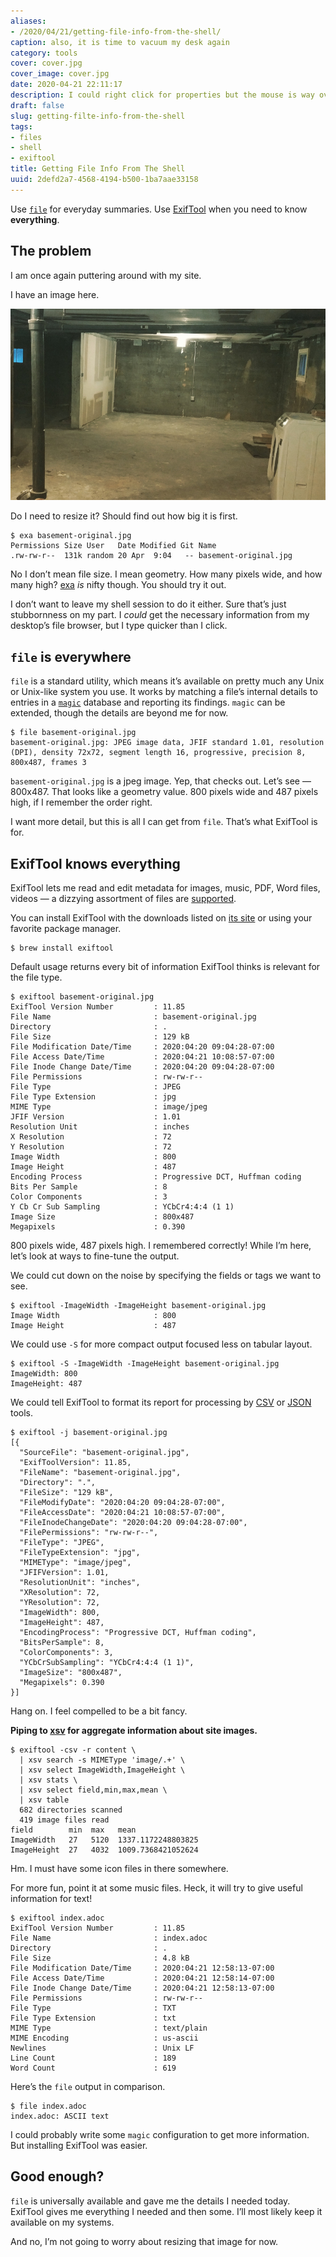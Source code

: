```yaml
---
aliases:
- /2020/04/21/getting-file-info-from-the-shell/
caption: also, it is time to vacuum my desk again
category: tools
cover: cover.jpg
cover_image: cover.jpg
date: 2020-04-21 22:11:17
description: I could right click for properties but the mouse is way over there
draft: false
slug: getting-filte-info-from-the-shell
tags:
- files
- shell
- exiftool
title: Getting File Info From The Shell
uuid: 2defd2a7-4568-4194-b500-1ba7aae33158
---
```


Use [`file`](https://en.wikipedia.org/wiki/File_(command)) for everyday
summaries. Use [ExifTool](https://exiftool.org/) when you need to know
**everything**.

The problem
-----------

I am once again puttering around with my site.

I have an image here.

![grubby scary basement](basement-original.jpg
  "I occupied this basement [a few years ago](/post/2017/03/geekish-update/)")

Do I need to resize it? Should find out how big it is first.

    $ exa basement-original.jpg
    Permissions Size User   Date Modified Git Name
    .rw-rw-r--  131k random 20 Apr  9:04   -- basement-original.jpg

No I don’t mean file size. I mean geometry. How many pixels wide, and
how many high? [exa](https://the.exa.website/) *is* nifty though. You
should try it out.

I don’t want to leave my shell session to do it either. Sure that’s just
stubbornness on my part. I *could* get the necessary information from my
desktop’s file browser, but I type quicker than I click.

## `file` is everywhere

`file` is a standard utility, which means it’s available on pretty much
any Unix or Unix-like system you use. It works by matching a file’s
internal details to entries in a
[`magic`](https://linux.die.net/man/5/magic) database and reporting its
findings. `magic` can be extended, though the details are beyond me for
now.

    $ file basement-original.jpg
    basement-original.jpg: JPEG image data, JFIF standard 1.01, resolution (DPI), density 72x72, segment length 16, progressive, precision 8, 800x487, frames 3

`basement-original.jpg` is a jpeg image. Yep, that checks out. Let’s
see — 800x487. That looks like a geometry value. 800 pixels wide and 487
pixels high, if I remember the order right.

I want more detail, but this is all I can get from `file`. That’s what
ExifTool is for.

## ExifTool knows everything

ExifTool lets me read and edit metadata for images, music, PDF, Word
files, videos — a dizzying assortment of files are
[supported](https://exiftool.org/#supported).

You can install ExifTool with the downloads listed on [its
site](https://exiftool.org/) or using your favorite package manager.

    $ brew install exiftool

Default usage returns every bit of information ExifTool thinks is
relevant for the file type.

    $ exiftool basement-original.jpg
    ExifTool Version Number         : 11.85
    File Name                       : basement-original.jpg
    Directory                       : .
    File Size                       : 129 kB
    File Modification Date/Time     : 2020:04:20 09:04:28-07:00
    File Access Date/Time           : 2020:04:21 10:08:57-07:00
    File Inode Change Date/Time     : 2020:04:20 09:04:28-07:00
    File Permissions                : rw-rw-r--
    File Type                       : JPEG
    File Type Extension             : jpg
    MIME Type                       : image/jpeg
    JFIF Version                    : 1.01
    Resolution Unit                 : inches
    X Resolution                    : 72
    Y Resolution                    : 72
    Image Width                     : 800
    Image Height                    : 487
    Encoding Process                : Progressive DCT, Huffman coding
    Bits Per Sample                 : 8
    Color Components                : 3
    Y Cb Cr Sub Sampling            : YCbCr4:4:4 (1 1)
    Image Size                      : 800x487
    Megapixels                      : 0.390

800 pixels wide, 487 pixels high. I remembered correctly! While I’m
here, let’s look at ways to fine-tune the output.

We could cut down on the noise by specifying the fields or tags we want
to see.

    $ exiftool -ImageWidth -ImageHeight basement-original.jpg
    Image Width                     : 800
    Image Height                    : 487

We could use `-S` for more compact output focused less on tabular
layout.

    $ exiftool -S -ImageWidth -ImageHeight basement-original.jpg
    ImageWidth: 800
    ImageHeight: 487

We could tell ExifTool to format its report for processing by
[CSV](https://github.com/secretGeek/awesomecsv) or
[JSON](https://github.com/burningtree/awesome-json) tools.

    $ exiftool -j basement-original.jpg
    [{
      "SourceFile": "basement-original.jpg",
      "ExifToolVersion": 11.85,
      "FileName": "basement-original.jpg",
      "Directory": ".",
      "FileSize": "129 kB",
      "FileModifyDate": "2020:04:20 09:04:28-07:00",
      "FileAccessDate": "2020:04:21 10:08:57-07:00",
      "FileInodeChangeDate": "2020:04:20 09:04:28-07:00",
      "FilePermissions": "rw-rw-r--",
      "FileType": "JPEG",
      "FileTypeExtension": "jpg",
      "MIMEType": "image/jpeg",
      "JFIFVersion": 1.01,
      "ResolutionUnit": "inches",
      "XResolution": 72,
      "YResolution": 72,
      "ImageWidth": 800,
      "ImageHeight": 487,
      "EncodingProcess": "Progressive DCT, Huffman coding",
      "BitsPerSample": 8,
      "ColorComponents": 3,
      "YCbCrSubSampling": "YCbCr4:4:4 (1 1)",
      "ImageSize": "800x487",
      "Megapixels": 0.390
    }]

Hang on. I feel compelled to be a bit fancy.

**Piping to [xsv](https://github.com/BurntSushi/xsv) for aggregate information about site images.**

    $ exiftool -csv -r content \
      | xsv search -s MIMEType 'image/.+' \
      | xsv select ImageWidth,ImageHeight \
      | xsv stats \
      | xsv select field,min,max,mean \
      | xsv table
      682 directories scanned
      419 image files read
    field        min  max   mean
    ImageWidth   27   5120  1337.1172248803825
    ImageHeight  27   4032  1009.7368421052624

Hm. I must have some icon files in there somewhere.

For more fun, point it at some music files. Heck, it will try to give
useful information for text!

    $ exiftool index.adoc
    ExifTool Version Number         : 11.85
    File Name                       : index.adoc
    Directory                       : .
    File Size                       : 4.8 kB
    File Modification Date/Time     : 2020:04:21 12:58:13-07:00
    File Access Date/Time           : 2020:04:21 12:58:14-07:00
    File Inode Change Date/Time     : 2020:04:21 12:58:13-07:00
    File Permissions                : rw-rw-r--
    File Type                       : TXT
    File Type Extension             : txt
    MIME Type                       : text/plain
    MIME Encoding                   : us-ascii
    Newlines                        : Unix LF
    Line Count                      : 189
    Word Count                      : 619

Here’s the `file` output in comparison.

    $ file index.adoc
    index.adoc: ASCII text

I could probably write some `magic` configuration to get more
information. But installing ExifTool was easier.

## Good enough?

`file` is universally available and gave me the details I needed today.
ExifTool gives me everything I needed and then some. I’ll most likely
keep it available on my systems.

And no, I’m not going to worry about resizing that image for now.